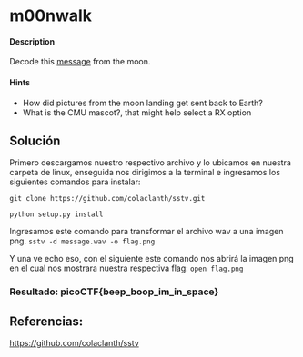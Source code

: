 # m00nwalk

#### Description

Decode this [message](https://jupiter.challenges.picoctf.org/static/d6fcea5e3c6433680ea4f914e24fab61/message.wav) from the moon.

#### Hints

* How did pictures from the moon landing get sent back to Earth?
* What is the CMU mascot?, that might help select a RX option

## Solución 

Primero descargamos nuestro respectivo archivo y lo ubicamos en nuestra carpeta de linux, enseguida nos dirigimos a la terminal e ingresamos los siguientes comandos para instalar:

`git clone https://github.com/colaclanth/sstv.git`

`python setup.py install`

Ingresamos este comando para transformar el archivo wav a una imagen png.
`sstv -d message.wav -o flag.png`

Y una ve echo eso, con el siguiente este comando nos abrirá la imagen png en el cual nos mostrara nuestra respectiva flag:
`open flag.png`

### Resultado: picoCTF{beep_boop_im_in_space}

## Referencias: 
https://github.com/colaclanth/sstv

